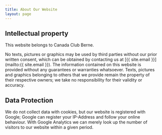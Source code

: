 ```yaml
---
title: About Our Website
layout: page
---
```


## Intellectual property
This website belongs to Canada Club Berne.

No texts, pictures or graphics may be used by third parties without our prior written consent, which can be obtained by contacting us at [{{ site.email }}](mailto:{{ site.email }}). 
The information contained on this website is provided without any guarantees or warranties whatsoever. 
Texts, pictures and graphics belonging to others that we provide remain the property of their respective owners; we take no responsibility for their validity or accuracy.

## Data Protection
We do not collect data with cookies, but our website is registered with Google; Google can register your IP-Address and follow your online behaviour. With Google Analytics we can merely look up the number of visitors to our website within a given period.
